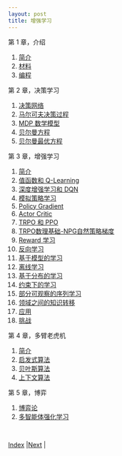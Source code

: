 ```yaml
---
layout: post
title: 增强学习
---
```


第 1 章，介绍
1. [简介](0-intro)
1. [材料](1-resource)
1. [编程](2-coding)

第 2 章，决策学习
1. [决策网络](3-dec-net)
1. [马尔可夫决策过程](5-0-mdp)
1. [MDP 数学模型](5-1-math)
1. [贝尔曼方程](5-2-bellman-equation)
1. [贝尔曼最优方程](5-3-Bellman-optimality-equation)

第 3 章，增强学习
1. [简介](6-rl-intro)
1. [值函数和 Q-Learning](7-rl-q-learn)
1. [深度增强学习和 DQN](9-drl-dqn)
1. [模拟策略学习](10-imitation)
1. [Policy Gradient](11-pg)
1. [Actor Critic](13-actor-critic)
1. [TRPO 和 PPO](15-trpo)
1. [TRPO数理基础-NPG自然策略梯度](15-1-trpo-detail)
1. [Reward 学习](17-reward)
1. [反向学习](18-irl)
1. [基于模型的学习](19-model-rl)
1. [离线学习](20-offline-rl)
1. [基于分布的学习](21-distributional-rl)
1. [约束下的学习](23-constrained-rl)
1. [部分可观察的序列学习](29-seq-rl)
1. [领域之间的知识转移](33-transfer)
1. [应用](41-app)
1. [挑战](51-advanced)

第 4 章，多臂老虎机
1. [简介](81-mab-intro)
1. [启发式算法](83-mab)
1. [贝叶斯算法](85-bayes-bandit)
1. [上下文算法](87-context-bandit)

第 5 章，博弈
1. [博弈论](91-game)
2. [多智能体强化学习](101-multi-agent)

<br/>

[Index](../) |[Next](0-intro) |
